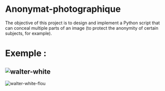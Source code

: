# Anonymat-photographique

The objective of this project is to design and implement a Python script that can conceal multiple parts of an image (to protect the anonymity of certain subjects, for example).

# Exemple : 
![walter-white](https://github.com/BresThomas/Anonymat-photographique/assets/59121834/26855fdd-cf72-49fb-b416-802aac6f4c82)
----------------------------------------------------------------------------------------------------------------------------
![walter-white-flou](https://github.com/BresThomas/Anonymat-photographique/assets/59121834/21b45bf7-a48f-41eb-80ab-8010046e0784)
